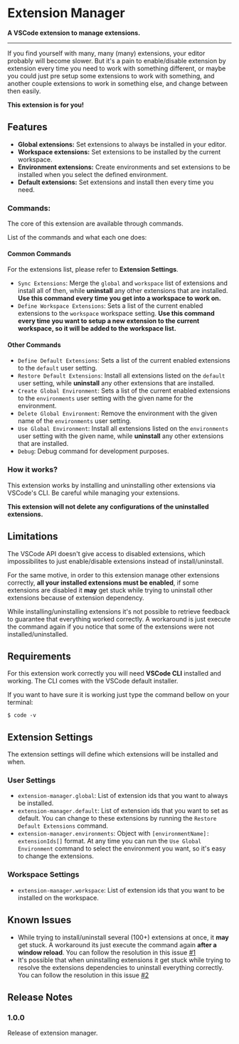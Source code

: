 # Extension Manager

**A VSCode extension to manage extensions.**

---

If you find yourself with many, many (many) extensions, your editor probably will become slower. But it's a pain to enable/disable extension by extension every time you need to work with something different, or maybe you could just pre setup some extensions to work with something, and another couple extensions to work in something else, and change between then easily.

**This extension is for you!**

## Features

- **Global extensions:** Set extensions to always be installed in your editor.
- **Workspace extensions:** Set extensions to be installed by the current workspace.
- **Environment extensions:** Create environments and set extensions to be installed when you select the defined environment.
- **Default extensions:** Set extensions and install then every time you need.

<!-- ### In action: -->

<!-- Extension Manager will always maintain your editor cleaner, with only the extensions you need! Once setted up, just one command to change between workspace, environment or default extensions. -->

<!-- TODO: Add a gif -->

<!-- \!\[feature X\]\(images/feature-x.png\) -->

### Commands:

The core of this extension are available through commands.

List of the commands and what each one does:

#### Common Commands

For the extensions list, please refer to **Extension Settings**.

- `Sync Extensions`: Merge the `global` and `workspace` list of extensions and install all of then, while **uninstall** any other extensions that are installed. **Use this command every time you get into a workspace to work on.**
- `Define Workspace Extensions`: Sets a list of the current enabled extensions to the `workspace` workspace setting. **Use this command every time you want to setup a new extension to the current workspace, so it will be added to the workspace list.**

#### Other Commands

- `Define Default Extensions`: Sets a list of the current enabled extensions to the `default` user setting.
- `Restore Default Extensions`: Install all extensions listed on the `default` user setting, while **uninstall** any other extensions that are installed.
- `Create Global Environment`: Sets a list of the current enabled extensions to the `environments` user setting with the given name for the environment.
- `Delete Global Environment`: Remove the environment with the given name of the `environments` user setting.
- `Use Global Environment`: Install all extensions listed on the `environments` user setting with the given name, while **uninstall** any other extensions that are installed.
- `Debug`: Debug command for development purposes.

### How it works?

This extension works by installing and uninstalling other extensions via VSCode's CLI. Be careful while managing your extensions.

**This extension will not delete any configurations of the uninstalled extensions.**

## Limitations

The VSCode API doesn't give access to disabled extensions, which impossibilites to just enable/disable extensions instead of install/uninstall.

For the same motive, in order to this extension manage other extensions correctly, **all your installed extensions must be enabled**, if some extensions are disabled it **may** get stuck while trying to uninstall other extensions because of extension dependency.

While installing/uninstalling extensions it's not possible to retrieve feedback to guarantee that everything worked correctly. A workaround is just execute the command again if you notice that some of the extensions were not installed/uninstalled.

## Requirements

For this extension work correctly you will need **VSCode CLI** installed and working. The CLI comes with the VSCode default installer.

If you want to have sure it is working just type the command bellow on your terminal:

```
$ code -v
```

## Extension Settings

The extension settings will define which extensions will be installed and when.

### User Settings
* `extension-manager.global`: List of extension ids that you want to always be installed.
* `extension-manager.default`: List of extension ids that you want to set as default. You can change to these extensions by running the `Restore Default Extensions` command.
* `extension-manager.environments`: Object with `[environmentName]: extensionIds[]` format. At any time you can run the `Use Global Environment` command to select the environment you want, so it's easy to change the extensions.

### Workspace Settings

* `extension-manager.workspace`: List of extension ids that you want to be installed on the workspace.

## Known Issues

- While trying to install/uninstall several (100+) extensions at once, it **may** get stuck. A workaround its just execute the command again **after a window reload**. You can follow the resolution in this issue [#1](https://github.com/joaomrsouza/extension-manager/issues/1)
- It's possible that when uninstalling extensions it get stuck while trying to resolve the extensions dependencies to uninstall everything correctly. You can follow the resolution in this issue [#2](https://github.com/joaomrsouza/extension-manager/issues/2)

## Release Notes

### 1.0.0

Release of extension manager.
